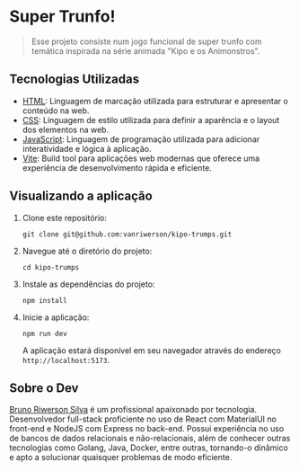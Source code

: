 # Super Trunfo!

> Esse projeto consiste num jogo funcional de super trunfo com temática inspirada na série animada "Kipo e os Animonstros".

## Tecnologias Utilizadas
- [HTML](https://developer.mozilla.org/pt-BR/docs/Web/HTML): Linguagem de marcação utilizada para estruturar e apresentar o conteúdo na web.
- [CSS](https://developer.mozilla.org/pt-BR/docs/Web/CSS): Linguagem de estilo utilizada para definir a aparência e o layout dos elementos na web.
- [JavaScript](https://developer.mozilla.org/pt-BR/docs/Web/JavaScript): Linguagem de programação utilizada para adicionar interatividade e lógica à aplicação.
- [Vite](https://vitejs.dev/): Build tool para aplicações web modernas que oferece uma experiência de desenvolvimento rápida e eficiente.

## Visualizando a aplicação

1. Clone este repositório:
   ```
   git clone git@github.com:vanriwerson/kipo-trumps.git
   ```

2. Navegue até o diretório do projeto:
   ```
   cd kipo-trumps
   ```

3. Instale as dependências do projeto:
   ```
   npm install
   ```

4. Inicie a aplicação:
   ```
   npm run dev
   ```

   A aplicação estará disponível em seu navegador através do endereço `http://localhost:5173`.

## Sobre o Dev
[Bruno Riwerson Silva](https://www.linkedin.com/in/bruno-riwerson/) é um profissional apaixonado por tecnologia. Desenvolvedor full-stack proficiente no uso de React com MaterialUI no front-end e NodeJS com Express no back-end. Possui experiência no uso de bancos de dados relacionais e não-relacionais, além de conhecer outras tecnologias como Golang, Java, Docker, entre outras, tornando-o dinâmico e apto a solucionar quaisquer problemas de modo eficiente.